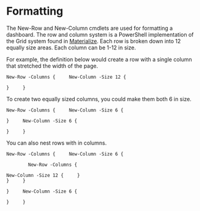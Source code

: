 # Formatting

The New-Row and New-Column cmdlets are used for formatting a dashboard. The row and column system is a PowerShell implementation of the Grid system found in [Materialize](http://materializecss.com/grid.html). Each row is broken down into 12 equally size areas. Each column can be 1-12 in size.

For example, the definition below would create a row with a single column that stretched the width of the page.

`New-Row -Columns {    
    New-Column -Size 12 {`

`}    
}`

To create two equally sized columns, you could make them both 6 in size.

`New-Row -Columns {    
    New-Column -Size 6 {`

`}    
    New-Column -Size 6 {`

`}    
}`

You can also nest rows with in columns.

`New-Row -Columns {    
    New-Column -Size 6 {`

```
        New-Row -Columns { 
```

`New-Column -Size 12 {    
               }`  
 `}    
       }`

`}    
    New-Column -Size 6 {`

`}    
}`

